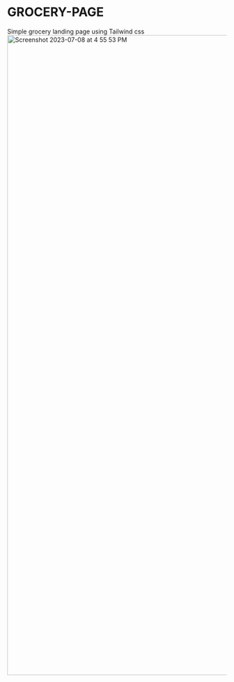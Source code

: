 # GROCERY-PAGE
Simple grocery landing page using Tailwind css
<img width="1470" alt="Screenshot 2023-07-08 at 4 55 53 PM" src="https://github.com/KaustubhS99/GROCERY-PAGE/assets/97179815/e81f4686-b713-4ee4-9753-9cf26260efa3">


